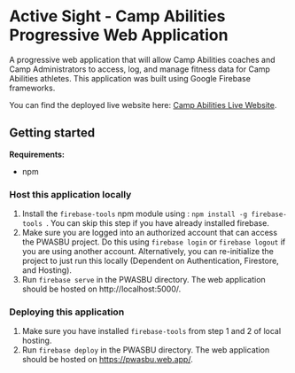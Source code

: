 Active Sight - Camp Abilities Progressive Web Application 
===============
A progressive web application that will allow Camp Abilities coaches and Camp Administrators to access, log, and manage fitness data for Camp Abilities athletes. This application was built using Google Firebase frameworks.

You can find the deployed live website here:
[Camp Abilities Live Website](https://pwasbu.web.app/).

Getting started
---------------

**Requirements:**
 - npm

### Host this application locally

1. Install the ```firebase-tools``` npm module using : ```npm install -g firebase-tools ```. You can skip this step if you have already installed firebase.
2. Make sure you are logged into an authorized account that can access the PWASBU project. Do this using ```firebase login``` or ```firebase logout``` if you are using another account. Alternatively, you can re-initialize the project to just run this locally (Dependent on Authentication, Firestore, and Hosting). 
3. Run ```firebase serve``` in the PWASBU directory. The web application should be hosted on http://localhost:5000/.

### Deploying this application

1. Make sure you have installed ```firebase-tools``` from step 1 and 2 of local hosting. 
2. Run ```firebase deploy``` in the PWASBU directory. The web application should be hosted on https://pwasbu.web.app/.